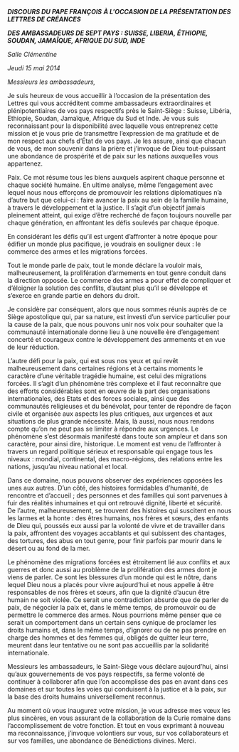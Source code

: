 ***DISCOURS DU PAPE FRANÇOIS*** ***À L'OCCASION DE LA PRÉSENTATION DES LETTRES DE CRÉANCES***

***DES AMBASSADEURS DE SEPT PAYS : SUISSE, LIBERIA, ÉTHIOPIE, SOUDAN, JAMAÏQUE, AFRIQUE DU SUD, INDE***

*Salle Clémentine*

*Jeudi 15 mai 2014*

*Messieurs les ambassadeurs,*

Je suis heureux de vous accueillir à l’occasion de la présentation des Lettres qui vous accréditent comme ambassadeurs extraordinaires et plénipotentiaires de vos pays respectifs près le Saint-Siège : Suisse, Libéria, Ethiopie, Soudan, Jamaïque, Afrique du Sud et Inde. Je vous suis reconnaissant pour la disponibilité avec laquelle vous entreprenez cette mission et je vous prie de transmettre l’expression de ma gratitude et de mon respect aux chefs d’État de vos pays. Je les assure, ainsi que chacun de vous, de mon souvenir dans la prière et j’invoque de Dieu tout-puissant une abondance de prospérité et de paix sur les nations auxquelles vous appartenez.

Paix. Ce mot résume tous les biens auxquels aspirent chaque personne et chaque société humaine. En ultime analyse, même l’engagement avec lequel nous nous efforçons de promouvoir les relations diplomatiques n’a d’autre but que celui-ci : faire avancer la paix au sein de la famille humaine, à travers le développement et la justice. Il s’agit d’un objectif jamais pleinement atteint, qui exige d’être recherché de façon toujours nouvelle par chaque génération, en affrontant les défis soulevés par chaque époque.

En considérant les défis qu’il est urgent d’affronter à notre époque pour édifier un monde plus pacifique, je voudrais en souligner deux : le commerce des armes et les migrations forcées.

Tout le monde parle de paix, tout le monde déclare la vouloir mais, malheureusement, la prolifération d’armements en tout genre conduit dans la direction opposée. Le commerce des armes a pour effet de compliquer et d’éloigner la solution des conflits, d’autant plus qu’il se développe et s’exerce en grande partie en dehors du droit.

Je considère par conséquent, alors que nous sommes réunis auprès de ce Siège apostolique qui, par sa nature, est investi d’un service particulier pour la cause de la paix, que nous pouvons unir nos voix pour souhaiter que la communauté internationale donne lieu à une nouvelle ère d’engagement concerté et courageux contre le développement des armements et en vue de leur réduction.

L’autre défi pour la paix, qui est sous nos yeux et qui revêt malheureusement dans certaines régions et à certains moments le caractère d’une véritable tragédie humaine, est celui des migrations forcées. Il s’agit d’un phénomène très complexe et il faut reconnaître que des efforts considérables sont en œuvre de la part des organisations internationales, des Etats et des forces sociales, ainsi que des communautés religieuses et du bénévolat, pour tenter de répondre de façon civile et organisée aux aspects les plus critiques, aux urgences et aux situations de plus grande nécessité. Mais, là aussi, nous nous rendons compte qu’on ne peut pas se limiter à répondre aux urgences. Le phénomène s’est désormais manifesté dans toute son ampleur et dans son caractère, pour ainsi dire, historique. Le moment est venu de l’affronter à travers un regard politique sérieux et responsable qui engage tous les niveaux : mondial, continental, des macro-régions, des relations entre les nations, jusqu’au niveau national et local.

Dans ce domaine, nous pouvons observer des expériences opposées les unes aux autres. D’un côté, des histoires formidables d’humanité, de rencontre et d’accueil ; des personnes et des familles qui sont parvenues à fuir des réalités inhumaines et qui ont retrouvé dignité, liberté et sécurité. De l’autre, malheureusement, se trouvent des histoires qui suscitent en nous les larmes et la honte : des êtres humains, nos frères et sœurs, des enfants de Dieu qui, poussés eux aussi par la volonté de vivre et de travailler dans la paix, affrontent des voyages accablants et qui subissent des chantages, des tortures, des abus en tout genre, pour finir parfois par mourir dans le désert ou au fond de la mer.

Le phénomène des migrations forcées est étroitement lié aux conflits et aux guerres et donc aussi au problème de la prolifération des armes dont je viens de parler. Ce sont les blessures d’un monde qui est le nôtre, dans lequel Dieu nous a placés pour vivre aujourd’hui et nous appelle à être responsables de nos frères et sœurs, afin que la dignité d’aucun être humain ne soit violée. Ce serait une contradiction absurde que de parler de paix, de négocier la paix et, dans le même temps, de promouvoir ou de permettre le commerce des armes. Nous pourrions même penser que ce serait un comportement dans un certain sens cynique de proclamer les droits humains et, dans le même temps, d’ignorer ou de ne pas prendre en charge des hommes et des femmes qui, obligés de quitter leur terre, meurent dans leur tentative ou ne sont pas accueillis par la solidarité internationale.

Messieurs les ambassadeurs, le Saint-Siège vous déclare aujourd’hui, ainsi qu’aux gouvernements de vos pays respectifs, sa ferme volonté de continuer à collaborer afin que l’on accomplisse des pas en avant dans ces domaines et sur toutes les voies qui conduisent à la justice et à la paix, sur la base des droits humains universellement reconnus.

Au moment où vous inaugurez votre mission, je vous adresse mes vœux les plus sincères, en vous assurant de la collaboration de la Curie romaine dans l’accomplissement de votre fonction. Et tout en vous exprimant à nouveau ma reconnaissance, j’invoque volontiers sur vous, sur vos collaborateurs et sur vos familles, une abondance de Bénédictions divines. Merci.